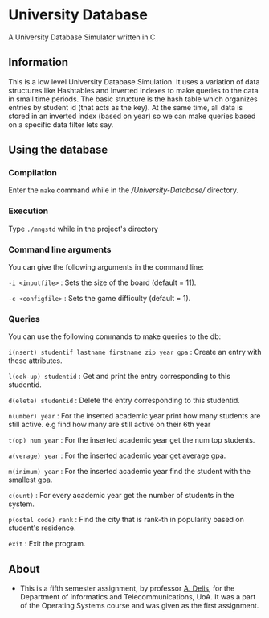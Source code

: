 # University Database
 A University Database Simulator written in C

## Information

This is a low level University Database Simulation. It uses a variation of data structures like Hashtables and Inverted Indexes to make queries to the data in small time periods. The basic structure is the hash table which organizes entries by student id (that acts as the key). At the same time, all data is stored in an inverted index (based on year) so we can make queries based on a specific data filter lets say. 

## Using the database

### Compilation

Enter the ``` make ``` command while in the */University-Database/* directory.

### Execution 

Type ``` ./mngstd ``` while in the project's directory

### Command line arguments
You can give the following arguments in the command line:

``` -i <inputfile> ``` : Sets the size of the board (default = 11).

``` -c <configfile> ``` : Sets the game difficulty (default = 1).

### Queries
You can use the following commands to make queries to the db:


``` i(nsert) studentif lastname firstname zip year gpa ``` : Create an entry with these attributes.

``` l(ook-up) studentid ``` : Get and print the entry corresponding to this studentid.

``` d(elete) studentid ``` : Delete the entry corresponding to this studentid.

``` n(umber) year ``` : For the inserted academic year print how many students are still active. e.g find how many are still active on their 6th year

``` t(op) num year ``` : For the inserted academic year get the num top students.

``` a(verage) year ``` : For the inserted academic year get average gpa.

``` m(inimum) year ``` : For the inserted academic year find the student with the smallest gpa.

``` c(ount) ``` : For every academic year get the number of students in the system.

``` p(ostal code) rank ``` : Find the city that is rank-th in popularity based on student's residence.

``` exit ``` : Exit the program.

## About
- This is a fifth semester assignment, by professor [A. Delis](https://www.alexdelis.eu/), for the Department of Informatics and Telecommunications, UoA. It was a part of the Operating Systems course and was given as the first assignment.
